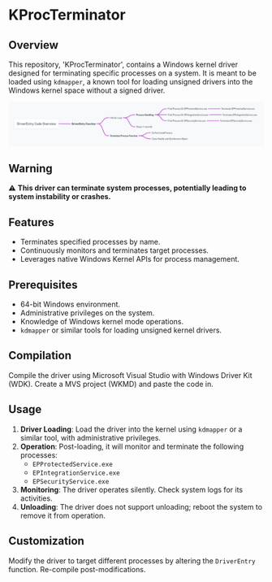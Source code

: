 # KProcTerminator

## Overview

This repository, 'KProcTerminator', contains a Windows kernel driver designed for terminating specific processes on a system. It is meant to be loaded using `kdmapper`, a known tool for loading unsigned drivers into the Windows kernel space without a signed driver.


![KProcTerminator Diagram](https://raw.githubusercontent.com/TTayJus/KProcTerminator/main/src/ErwYHijSYPUSeyMHd3B3Ye.png)


## Warning

⚠️ **This driver can terminate system processes, potentially leading to system instability or crashes.**

## Features

- Terminates specified processes by name.
- Continuously monitors and terminates target processes.
- Leverages native Windows Kernel APIs for process management.

## Prerequisites

- 64-bit Windows environment.
- Administrative privileges on the system.
- Knowledge of Windows kernel mode operations.
- `kdmapper` or similar tools for loading unsigned kernel drivers.

## Compilation

Compile the driver using Microsoft Visual Studio with Windows Driver Kit (WDK). Create a MVS project (WKMD) and paste the code in.

## Usage

1. **Driver Loading**: Load the driver into the kernel using `kdmapper` or a similar tool, with administrative privileges.
2. **Operation**: Post-loading, it will monitor and terminate the following processes:
    - `EPProtectedService.exe`
    - `EPIntegrationService.exe`
    - `EPSecurityService.exe`
3. **Monitoring**: The driver operates silently. Check system logs for its activities.
4. **Unloading**: The driver does not support unloading; reboot the system to remove it from operation.

## Customization

Modify the driver to target different processes by altering the `DriverEntry` function. Re-compile post-modifications.

